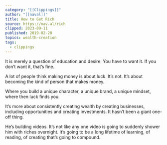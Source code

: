 ```yaml
---
category: "[[Clippings]]"
author: "[[naval]]"
title: How to Get Rich
source: https://nav.al/rich
clipped: 2023-09-11
published: 2019-02-28
topics: wealth-creation
tags:
  - clippings
---
```


It is merely a question of education and desire. You have to want it. If you don’t want it, that’s fine.

A lot of people think making money is about luck. It’s not. It’s about becoming the kind of person that makes money.

Where you build a unique character, a unique brand, a unique mindset, where then luck finds you.

It’s more about consistently creating wealth by creating businesses, including opportunities and creating investments. It hasn’t been a giant one-off thing.

He’s building videos. It’s not like any one video is going to suddenly shower him with riches overnight. It’s going to be a long lifetime of learning, of reading, of creating that’s going to compound.